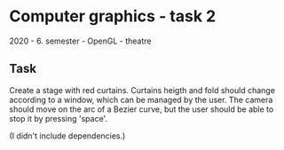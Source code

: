 # Computer graphics - task 2
2020 - 6. semester - OpenGL - theatre

## Task
Create a stage with red curtains. Curtains heigth and fold should change according to a window, which can be managed by the user. The camera should move on the arc of a Bezier curve, but the user should be able to stop it by pressing 'space'.


(I didn't include dependencies.)